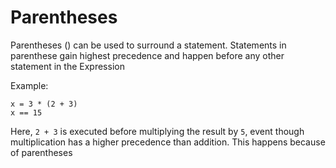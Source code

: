 # Parentheses

Parentheses () can be used to surround a statement. Statements in parenthese gain highest precedence and happen before any other statement in the Expression

Example:
```
x = 3 * (2 + 3)
x == 15
```
Here, `2 + 3` is executed before multiplying the result by `5`, event though multiplication has a higher precedence than addition. This happens because of parentheses
